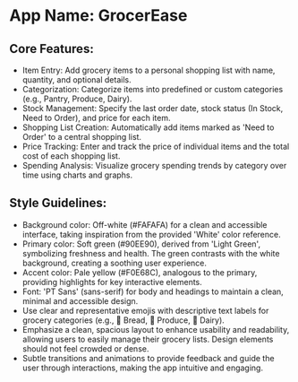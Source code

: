 # **App Name**: GrocerEase

## Core Features:

- Item Entry: Add grocery items to a personal shopping list with name, quantity, and optional details.
- Categorization: Categorize items into predefined or custom categories (e.g., Pantry, Produce, Dairy).
- Stock Management: Specify the last order date, stock status (In Stock, Need to Order), and price for each item.
- Shopping List Creation: Automatically add items marked as 'Need to Order' to a central shopping list.
- Price Tracking: Enter and track the price of individual items and the total cost of each shopping list.
- Spending Analysis: Visualize grocery spending trends by category over time using charts and graphs.

## Style Guidelines:

- Background color: Off-white (#FAFAFA) for a clean and accessible interface, taking inspiration from the provided 'White' color reference.
- Primary color: Soft green (#90EE90), derived from 'Light Green', symbolizing freshness and health.  The green contrasts with the white background, creating a soothing user experience. 
- Accent color: Pale yellow (#F0E68C), analogous to the primary, providing highlights for key interactive elements.
- Font: 'PT Sans' (sans-serif) for body and headings to maintain a clean, minimal and accessible design.
- Use clear and representative emojis with descriptive text labels for grocery categories (e.g., 🍞 Bread, 🍎 Produce, 🥛 Dairy).
- Emphasize a clean, spacious layout to enhance usability and readability, allowing users to easily manage their grocery lists. Design elements should not feel crowded or dense.
- Subtle transitions and animations to provide feedback and guide the user through interactions, making the app intuitive and engaging.
